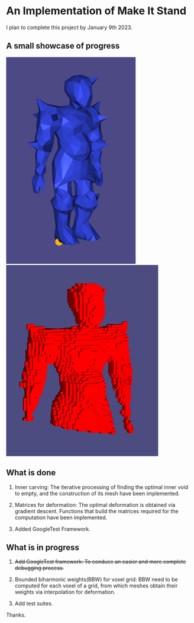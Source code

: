 # An Implementation of Make It Stand

I plan to complete this project by January 9th 2023.

## A small showcase of progress

![](images/outer_mesh.png)![](images/inner_mesh.png)

## What is done

1. Inner carving: The iterative processing of finding the optimal inner void to empty, and the construction of its mesh have been implemented.
  
2. Matrices for deformation: The optimal deformation is obtained via gradient descent. Functions that build the matrices required for the computation have been implemented.

3. Added GoogleTest Framework.

## What is in progress
  
1. ~~Add GoogleTest framework: To conduce an easier and more complete debugging process.~~

2. Bounded biharmonic weights(BBW) for voxel grid: BBW need to be computed for each voxel of a grid, from which meshes obtain their weights via interpolation for deformation.

3. Add test suites.

Thanks.
